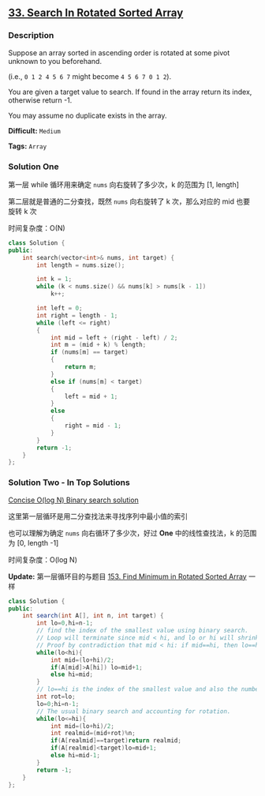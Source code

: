 ## [33. Search In Rotated Sorted Array](https://leetcode.com/problems/search-in-rotated-sorted-array/description/)

### Description

Suppose an array sorted in ascending order is rotated at some pivot unknown to you beforehand.

(i.e., `0 1 2 4 5 6 7` might become `4 5 6 7 0 1 2`).

You are given a target value to search. If found in the array return its index, otherwise return -1.

You may assume no duplicate exists in the array.



**Difficult:** `Medium`

**Tags:** `Array`



### Solution One

第一层 while 循环用来确定 `nums` 向右旋转了多少次，k 的范围为 [1, length]

第二层就是普通的二分查找，既然 `nums` 向右旋转了 k 次，那么对应的 mid 也要旋转 k 次

时间复杂度：O(N) 

```c++
class Solution {
public:
    int search(vector<int>& nums, int target) {
        int length = nums.size();

        int k = 1;
        while (k < nums.size() && nums[k] > nums[k - 1])
            k++;

        int left = 0;
        int right = length - 1;
        while (left <= right)
        {
            int mid = left + (right - left) / 2;
            int m = (mid + k) % length;
            if (nums[m] == target)
            {
                return m;
            }
            else if (nums[m] < target)
            {
                left = mid + 1;
            }
            else
            {
                right = mid - 1;
            }
        }
        return -1;
    }
};
```



### Solution Two - In Top Solutions

[Concise O(log N) Binary search solution](https://discuss.leetcode.com/topic/3538/concise-o-log-n-binary-search-solution)

这里第一层循环是用二分查找法来寻找序列中最小值的索引

也可以理解为确定 `nums` 向右循环了多少次，好过 **One** 中的线性查找法，k 的范围为 [0, length -1]

时间复杂度：O(log N)

**Update:** 第一层循环目的与题目 [153. Find Minimum in Rotated Sorted Array](https://leetcode.com/problems/find-minimum-in-rotated-sorted-array/description/) 一样

```java
class Solution {
public:
    int search(int A[], int n, int target) {
        int lo=0,hi=n-1;
        // find the index of the smallest value using binary search.
        // Loop will terminate since mid < hi, and lo or hi will shrink by at least 1.
        // Proof by contradiction that mid < hi: if mid==hi, then lo==hi and loop would have been terminated.
        while(lo<hi){
            int mid=(lo+hi)/2;
            if(A[mid]>A[hi]) lo=mid+1;
            else hi=mid;
        }
        // lo==hi is the index of the smallest value and also the number of places rotated.
        int rot=lo;
        lo=0;hi=n-1;
        // The usual binary search and accounting for rotation.
        while(lo<=hi){
            int mid=(lo+hi)/2;
            int realmid=(mid+rot)%n;
            if(A[realmid]==target)return realmid;
            if(A[realmid]<target)lo=mid+1;
            else hi=mid-1;
        }
        return -1;
    }
};
```

